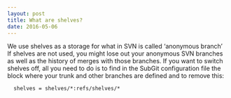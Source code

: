 ```yaml
---
layout: post
title: What are shelves?
date: 2016-05-06
---
```


We use shelves as a storage for what in SVN is called ‘anonymous branch’
If shelves are not used, you might lose out your anonymous SVN branches as well as the history of merges with those branches.
If you want to switch shelves off, all you need to do is to find in the SubGit configuration file the block where your trunk and other branches are defined and to remove this:

	  shelves = shelves/*:refs/shelves/*
